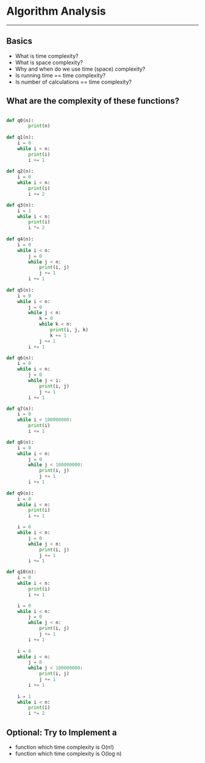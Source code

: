 # Algorithm Analysis

---

## Basics

- What is time complexity?
- What is space complexity?
- Why and when do we use time (space) complexity?
- Is running time == time complexity?
- Is number of calculations == time complexity?

## What are the complexity of these functions?

```python

def q0(n):
		print(n)
			
def q1(n):
    i = 0
    while i < n:
        print(i)
        i += 1
        
def q2(n):
    i = 0
    while i < n:
        print(i)
        i += 2

def q3(n):
    i = 1
    while i < n:
        print(i)
        i *= 2
        
def q4(n):
    i = 0
    while i < n:
        j = 0
        while j < n:
            print(i, j)
            j += 1
        i += 1
        
def q5(n):
    i = 0
    while i < n:
        j = 0
        while j < n:
            k = 0
            while k < n:
                print(i, j, k)
                k += 1    
            j += 1
        i += 1

def q6(n):
    i = 0
    while i < n:
        j = 0
        while j < i:
            print(i, j) 
            j += 1
        i += 1

def q7(n):
    i = 0
    while i < 100000000:
        print(i)
        i += 1

def q8(n):
    i = 0
    while i < n:
        j = 0
        while j < 100000000:
            print(i, j)
            j += 1
        i += 1
	
def q9(n):
    i = 0
    while i < n:
        print(i)
        i += 1

    i = 0
    while i < n:
        j = 0
        while j < n:
            print(i, j)
            j += 1
        i += 1

def q10(n):
    i = 0
    while i < n:
        print(i)
        i += 1

    i = 0
    while i < n:
        j = 0
        while j < n:
            print(i, j)
            j += 1
        i += 1
	
    i = 0
    while i < n:
        j = 0
        while j < 100000000:
            print(i, j)
            j += 1
        i += 1
	
    i = 1
    while i < n:
        print(i)
        i *= 2

```

## Optional: Try to Implement a 
- function which time complexity is O(n!)
- function which time complexity is O(log n)
